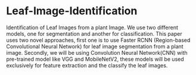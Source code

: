 # Leaf-Image-Identification
Identification of Leaf Images from a plant Image. We use two different models, one for segmentation and another for classification.
This paper uses two novel approaches, first one is to use Faster RCNN (Region-based Convolutional Neural Network) for leaf image segmentation from a plant image. Secondly, we will be using Convolution Neural Network(CNN) with pre-trained model like VGG and MobileNetV2, these models will be used exclusively for feature extraction and the classify the leaf images. 

